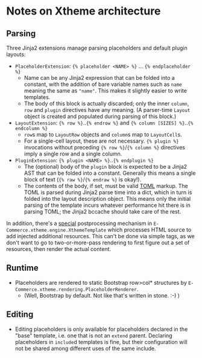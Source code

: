Notes on Xtheme architecture
============================

Parsing
-------

Three Jinja2 extensions manage parsing placeholders and default plugin layouts:

* `PlaceholderExtension`: `{% placeholder <NAME> %}` ... `{% endplaceholder %}`
  * Name can be any Jinja2 expression that can be folded into a constant, with the addition
    of bare variable names such as `name` meaning the same as `"name"`. This makes it slightly
    easier to write templates.
  * The body of this block is actually discarded; only the inner `column`, `row` and `plugin`
    directives have any meaning.  (A parser-time `Layout` object is created and populated during parsing
    of this block.)
* `LayoutExtension`: `{% row %}`..`{% endrow %}` and `{% column [SIZES] %}`..`{% endcolumn %}`
  * `row`s map to `LayoutRow` objects and `column`s map to `LayoutCell`s.
  * For a single-cell layout, these are not necessary.  `{% plugin %}` invocations without preceding
    `{% row %}`/`{% column %}` directives imply a single row and a single column.
* `PluginExtension`: `{% plugin <NAME> %}`..`{% endplugin %}`
  * The (optional) body of the `plugin` block is expected to be a Jinja2 AST that can be folded
    into a constant.  Generally this means a single block of text (`{% raw %}`/`{% endraw %}` is okay!).
  * The contents of the body, if set, must be valid [TOML](https://github.com/toml-lang/toml) markup.
    The TOML is parsed during Jinja2 parse time into a dict, which in turn is folded into the layout description
    object.  This means only the initial parsing of the template incurs whatever performance hit there is in
    parsing TOML; the Jinja2 bccache should take care of the rest.
    
In addition, there's a [special](http://i.imgur.com/dFpwkCb.jpg) postprocessing mechanism in
`E-Commerce.xtheme.engine.XthemeTemplate` which processes HTML source to add injected additional resources.  This can't
be done via simple tags, as we don't want to go to two-or-more-pass rendering to first figure out a set of resources,
then render the actual content.

Runtime
-------

* Placeholders are rendered to static Bootstrap row>col* structures by `E-Commerce.xtheme.rendering.PlaceholderRenderer`.
  * (Well, Bootstrap by default. Not like that's written in stone. :-) )

Editing
-------

* Editing placeholders is only available for placeholders declared in the "base" template, i.e.
  one that is not an `extend` parent.  Declaring placeholders in `include`d templates is fine,
  but their configuration will not be shared among different uses of the same include.
